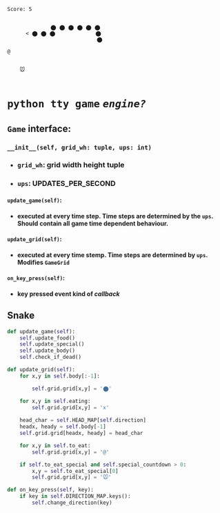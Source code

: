 ```
Score: 5


              ⬤ ⬤ ⬤ ⬤ ⬤ ⬤                                              
      < ⬤ ⬤ ⬤             ⬤                                 
                             ⬤                                                                                                        
                                                                  
@                               
                                

    🐭
                                 
```
# `python tty game`   *`engine?`*

## `Game` interface:

### ```__init__(self, grid_wh: tuple, ups: int)```

- ### `grid_wh`: grid width height tuple 
- ### `ups`: UPDATES_PER_SECOND 

#### ```update_game(self)```: 

- #### executed at every time step. Time steps are determined by the `ups`. Should contain all game time dependent behaviour. 

#### ```update_grid(self)```:
- #### executed at every time stemp. Time steps are determined by `ups`. Modifies `GameGrid` 


#### ```on_key_press(self)```: 
- #### key pressed event kind of *callback*



## Snake

```python
def update_game(self):
    self.update_food()
    self.update_special()
    self.update_body()
    self.check_if_dead()
```


``` python 
def update_grid(self):
    for x,y in self.body[:-1]:

        self.grid.grid[x,y] = '⬤'

    for x,y in self.eating:
        self.grid.grid[x,y] = 'x'
        
    head_char = self.HEAD_MAP[self.direction]
    headx, heady = self.body[-1]
    self.grid.grid[headx, heady] = head_char

    for x,y in self.to_eat:
        self.grid.grid[x,y] = '@'

    if self.to_eat_special and self.special_countdown > 0:
        x,y = self.to_eat_special[0]
        self.grid.grid[x,y] = '🐭'
```

```python
def on_key_press(self, key):
    if key in self.DIRECTION_MAP.keys():
        self.change_direction(key)
```
